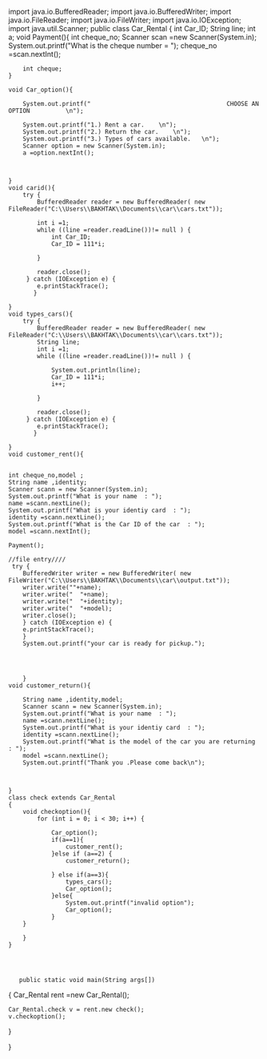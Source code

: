 import java.io.BufferedReader;
import java.io.BufferedWriter;
import java.io.FileReader;
import java.io.FileWriter;
import java.io.IOException;
import java.util.Scanner;
public class Car_Rental
{
    int Car_ID;
    String line;
    int a;
    void Payment(){
        int cheque_no;
        Scanner scan =new Scanner(System.in);
        System.out.printf("What is the cheque number  =   ");
        cheque_no =scan.nextInt();

        int cheque;
    }

    void Car_option(){

        System.out.printf("                                      CHOOSE AN OPTION          \n"); 
        
        System.out.printf("1.) Rent a car.    \n");
        System.out.printf("2.) Return the car.    \n");
        System.out.printf("3.) Types of cars available.   \n");
        Scanner option = new Scanner(System.in);
        a =option.nextInt();



    }
    void carid(){
        try { 
            BufferedReader reader = new BufferedReader( new FileReader("C:\\Users\\BAKHTAK\\Documents\\car\\cars.txt"));
            
            int i =1;
            while ((line =reader.readLine())!= null ) {
                int Car_ID;  
                Car_ID = 111*i;

            }
            
            reader.close(); 
         } catch (IOException e) {
            e.printStackTrace();
           }
        
    }
    void types_cars(){
        try { 
            BufferedReader reader = new BufferedReader( new FileReader("C:\\Users\\BAKHTAK\\Documents\\car\\cars.txt"));
            String line;
            int i =1;
            while ((line =reader.readLine())!= null ) {
                
                System.out.println(line);   
                Car_ID = 111*i;
                i++;

            }
            
            reader.close(); 
         } catch (IOException e) {
            e.printStackTrace();
           }
        
    }
    void customer_rent(){


    int cheque_no,model ;
    String name ,identity;
    Scanner scann = new Scanner(System.in);
    System.out.printf("What is your name  : ");
    name =scann.nextLine();
    System.out.printf("What is your identiy card  : ");
    identity =scann.nextLine();
    System.out.printf("What is the Car ID of the car  : ");
    model =scann.nextInt();

    Payment();
        
    //file entry////
     try { 
        BufferedWriter writer = new BufferedWriter( new FileWriter("C:\\Users\\BAKHTAK\\Documents\\car\\output.txt"));
        writer.write(""+name);  
        writer.write("  "+name); 
        writer.write("  "+identity);
        writer.write("  "+model);  
        writer.close(); 
        } catch (IOException e) {
        e.printStackTrace();
        }  
        System.out.printf("your car is ready for pickup.");
         
       


        }
    void customer_return(){
        
        String name ,identity,model;
        Scanner scann = new Scanner(System.in);
        System.out.printf("What is your name  : ");
        name =scann.nextLine();
        System.out.printf("What is your identiy card  : ");
        identity =scann.nextLine();
        System.out.printf("What is the model of the car you are returning  : ");
        model =scann.nextLine();
        System.out.printf("Thank you .Please come back\n");
        

      
    }
    class check extends Car_Rental  
    {
        void checkoption(){
            for (int i = 0; i < 30; i++) {
                
                Car_option();
                if(a==1){
                    customer_rent();
                }else if (a==2) {
                    customer_return();
        
                } else if(a==3){
                    types_cars();
                    Car_option();
                }else{
                    System.out.printf("invalid option");
                    Car_option();
                }
        }
    
        }
    }
    

   
   
       public static void main(String args[])
{
    Car_Rental rent =new Car_Rental();
    
    Car_Rental.check v = rent.new check();
    v.checkoption();

 
 
 
 
}




}
